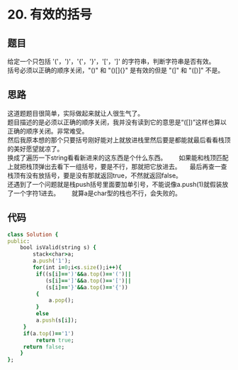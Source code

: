 # 20. 有效的括号
## 题目
给定一个只包括 '('，')'，'{'，'}'，'['，']' 的字符串，判断字符串是否有效。      
括号必须以正确的顺序关闭，"()" 和 "()[]{}" 是有效的但是 "(]" 和 "([)]" 不是。      
## 思路
这道题题目很简单，实际做起来就让人很生气了。    
题目描述的是必须以正确的顺序关闭，我并没有读到它的意思是“([])”这样也算以正确的顺序关闭。非常难受。    
然后我原本想的那个只要括号刚好能对上就放进栈里然后要是都能就最后看看栈顶的美好愿望就凉了。       
换成了遍历一下string看看新进来的这东西是个什么东西。      
如果能和栈顶匹配上就把栈顶弹出去看下一组括号，要是不行，那就把它放进去。     
最后再查一查栈顶有没有放括号，要是没有那就返回true，不然就返回false。       
还遇到了一个问题就是栈push括号里面要加单引号，不能说像a.push(1)就假装放了一个字符1进去。      
就算a是char型的栈也不行，会失败的。         
## 代码
```ruby
class Solution {
public:
    bool isValid(string s) {
        stack<char>a;
        a.push('1');
        for(int i=0;i<s.size();i++){
         if((s[i]==')'&&a.top()=='(')||
            (s[i]==']'&&a.top()=='[')||
            (s[i]=='}'&&a.top()=='{')) 
         {
             a.pop();
         }
         else
         a.push(s[i]);
     }
     if(a.top()=='1')
         return true;
     return false;
    }
};
```
